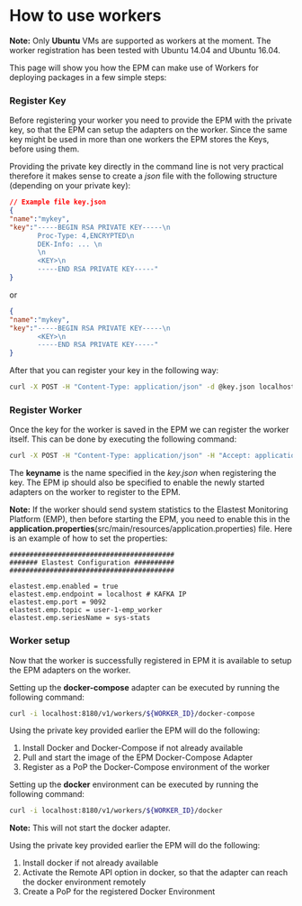 # How to use workers

**Note:** Only **Ubuntu** VMs are supported as workers at the moment. The worker registration has been tested with
 Ubuntu 14.04 and Ubuntu 16.04. 
 
This page will show you how the EPM can make use of Workers for deploying packages in a few simple steps:

### Register Key 

Before registering your worker you need to provide the EPM with the private key, so that the EPM can setup the adapters on the worker. 
Since the same key might be used in more than one workers the EPM stores the Keys, before using them. 

Providing the private key directly in the command line is not very practical therefore it makes sense to create a *json* file
with the following structure (depending on your private key):

```json
// Example file key.json
{
"name":"mykey", 
"key":"-----BEGIN RSA PRIVATE KEY-----\n
       Proc-Type: 4,ENCRYPTED\n
       DEK-Info: ... \n
       \n
       <KEY>\n
       -----END RSA PRIVATE KEY-----"
}
```
or

```json
{
"name":"mykey", 
"key":"-----BEGIN RSA PRIVATE KEY-----\n
       <KEY>\n
       -----END RSA PRIVATE KEY-----"
}
```

After that you can register your key in the following way:

```bash
curl -X POST -H "Content-Type: application/json" -d @key.json localhost:8180/v1/keys
```

### Register Worker

Once the key for the worker is saved in the EPM we can register the worker itself. This can be done by executing the following command:

```bash
curl -X POST -H "Content-Type: application/json" -H "Accept: application/json" -d '{"ip":"$WORKER_IP","user":"ubuntu","passphrase":"","epmIp":"$EPM_IP","password":"","keyname":"mykey"}' localhost:8180/v1/workers
```

The **keyname** is the name specified in the *key.json* when registering the key. The EPM ip should also be specified to enable the 
newly started adapters on the worker to register to the EPM. 

**Note:** If the worker should send system statistics to the Elastest Monitoring Platform (EMP), then before starting the 
EPM, you need to enable this in the **application.properties**(src/main/resources/application.properties) file.
 Here is an example of how to set the properties:

```properties
#########################################
####### Elastest Configuration ##########
#########################################

elastest.emp.enabled = true
elastest.emp.endpoint = localhost # KAFKA IP
elastest.emp.port = 9092
elastest.emp.topic = user-1-emp_worker
elastest.emp.seriesName = sys-stats
```

### Worker setup

Now that the worker is successfully registered in EPM it is available to setup the EPM adapters on the worker. 

Setting up the **docker-compose** adapter can be executed by running the following command:

```bash
curl -i localhost:8180/v1/workers/${WORKER_ID}/docker-compose
```

Using the private key provided earlier the EPM will do the following:
1) Install Docker and Docker-Compose if not already available
2) Pull and start the image of the EPM Docker-Compose Adapter
3) Register as a PoP the Docker-Compose environment of the worker

Setting up the **docker** environment can be executed by running the following command:

```bash
curl -i localhost:8180/v1/workers/${WORKER_ID}/docker
```

**Note:** This will not start the docker adapter. 

Using the private key provided earlier the EPM will do the following:
1) Install docker if not already available
2) Activate the Remote API option in docker, so that the adapter can reach the docker environment remotely
3) Create a PoP for the registered Docker Environment